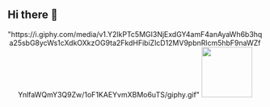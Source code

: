 ## Hi there 👋

<div id="header" align="center">
"https://i.giphy.com/media/v1.Y2lkPTc5MGI3NjExdGY4amF4anAyaWh6b3hqa25sbG8ycWs1cXdkOXkzOG9ta2FkdHFibiZlcD12MV9pbnRlcm5hbF9naWZfYnlfaWQmY3Q9Zw/1oF1KAEYvmXBMo6uTS/giphy.gif"  <img src="" width="100"/>
</div>

<!--
**AmerZuher/AmerZuher** is a ✨ _special_ ✨ repository because its `README.md` (this file) appears on your GitHub profile.

Here are some ideas to get you started:

- 🔭 I’m currently working on ...
- 🌱 I’m currently learning ...
- 👯 I’m looking to collaborate on ...
- 🤔 I’m looking for help with ...
- 💬 Ask me about ...
- 📫 How to reach me: ...
- 😄 Pronouns: ...
- ⚡ Fun fact: ...
-->
